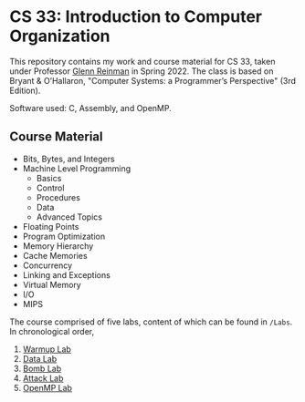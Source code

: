 # CS 33: Introduction to Computer Organization

This repository contains my work and course material for CS 33, taken under Professor [Glenn Reinman](https://samueli.ucla.edu/people/glenn-reinman/) in Spring 2022. The class is based on Bryant & O’Hallaron, "Computer Systems: a Programmer’s Perspective" (3rd Edition).

Software used: C, Assembly, and OpenMP.

## Course Material
- Bits, Bytes, and Integers
- Machine Level Programming
    - Basics
    - Control
    - Procedures
    - Data
    - Advanced Topics
- Floating Points
- Program Optimization
- Memory Hierarchy
- Cache Memories
- Concurrency
- Linking and Exceptions
- Virtual Memory
- I/O
- MIPS

The course comprised of five labs, content of which can be found in `/Labs`. In chronological order,
1. [Warmup Lab](/Labs/Warmup%20Lab/)
2. [Data Lab](/Labs/Data%20Lab/)
3. [Bomb Lab](/Labs/Bomb%20Lab/)
4. [Attack Lab](/Labs/Attack%20Lab/)
5. [OpenMP Lab](/Labs/OpenMP%20Lab/)